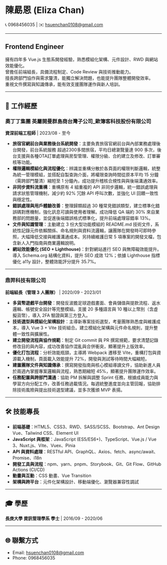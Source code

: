 # 陳勗恩 (Eliza Chan)

📞 0968456035 | ✉️ hsuenchan0108@gmail.com  

---

## Frontend Engineer
擁有四年多 Vue.js 生態系開發經驗，熟悉模組化架構、元件設計、RWD 與網站效能優化。  
曾擔任前端組長，具備流程制定、Code Review 與技術推動能力。  
擅長跨部門協作與需求釐清，能獨立解決問題，也能提升團隊整體開發效率。  
重視文件撰寫與知識傳承，能有效支援團隊運作與新人培訓。  

---

## 💼 工作經歷

### 奧丁丁集團 英屬開曼群島商台灣子公司_歐簿客科技股份有限公司  
**資深前端工程師** | 2023/08 - 至今

- **旅宿官網前台與業務後台系統開發**：主要負責旅宿官網前台與內部業務處理後台開發，前台系統服務 超過2300多間旅宿，平均日總瀏覽量達 900 多次，後台支援與各種OTA訂單處理與房型管理、權限分級、合約建立及修改、訂單審核等功能。
- **權限邏輯模組化與流程優化**：辨識並重構分散於各頁面的權限判斷邏輯，統整為統一管理模組，並搭配自製查詢介面，將權限查詢時間從原本平均 15 分鐘（需跨部門釐清）縮短至 1 分鐘內，成功提升稽核合規性與與後端溝通效率。
- **非同步資料流重構**：重構原有 4 組重複的 API 非同步邏輯，統一錯誤處理與請求狀態管理機制，減少約 92% 冗餘 API 呼叫次數，並強化 UI 回饋一致性與穩定性。
- **錯誤處理與用戶體驗改善**：整理歸類超過 30 種常見錯誤類型，建立標準化錯誤碼對應機制，強化訊息可讀與使用者理解。成功降低 QA 端約 30% 來自業務部的問題量，並促進後端錯誤格式標準化，提升前端處理容錯率 13%。
- **文件與知識管理**：主動建立 3 份大型功能模組的 README.md 技術文件，系統性記錄元件依賴關係、命名規則與資料流邏輯，讓團隊在開發時可即時參照，大幅降低交接與維護溝通成本。另持續維護日常 5 項專案的開發文檔，包含新人入門指南與商業邏輯說明。
- **網站效能優化 (SEO + Lighthouse)**：針對網站進行 SEO 與無障礙效能提升。導入 Schema.org 結構化資料，提升 SEO 成效 12%；依據 Lighthouse 指標優化 a11y 設計，整體效能評分提升 35.7%。

---

### 鼎羿科技有限公司  
**前端組長（管理 3 人團隊）** | 2020/09 - 2023/01

- **多貨幣遊戲平台開發**：開發反波膽足球遊戲畫面、會員儲值與提款流程、返水邏輯、帳號安全設計等完整模組。支援 20 多種語言與 10 種以上幣別（含虛擬貨幣），導入 2FA 驗證與第三方登入。
- **技術選型與模組化架構設計**：主導新專案技術選型，考量團隊熟悉度與維護成本，導入 Vue 3 + Vite 技術組合。建立模組化架構與元件命名規則，提升整體一致性與擴展性。
- **建立開發流程與協作規範**：制定 Git commit 與 PR 撰寫規範，要求清楚記錄修改目的與內容，成功改善協作混亂與合併衝突，顯著提升上版效率。
- **優化打包流程**：分析效能瓶頸，主導將 Webpack 遷移至 Vite，重構打包與資源載入機制，頁面載入效能提升 72%，開發與測試等待時間大幅縮短。
- **建置團隊文件與知識傳承**：撰寫開發指南與核心模組導讀文件，協助新進人員於兩週內掌握專案邏輯與流程，熟悉期縮短 45%，顯著提升團隊運作效率。
- **任務配置與跨部門溝通**：協助 PM 拆解與調整 Sprint 任務，根據成員能力與學習方向分配工作，改善任務過載情況。每週統整進度並向主管回報，協助排除技術風險與提出技術選型建議，並多次獲頒 MVP 表揚。

---

## 🛠 技能專長

- **前端基礎**：HTML5、CSS3、RWD、SASS/SCSS、Bootstrap、Ant Design Vue、Tailwind CSS、Element UI  
- **JavaScript 與框架**：JavaScript (ES5/ES6+)、TypeScript、Vue.js / Vue 3、Nuxt.js、Vite、Vuex、Pinia  
- **API 與資料處理**：RESTful API、GraphQL、Axios、fetch、async/await、Promise、i18n  
- **開發工具與流程**：npm、yarn、pnpm、Storybook、Git、Git Flow、GitHub Actions (CI/CD)  
- **動畫與互動**：CSS 動畫、Vue Transition  
- **架構與跨平台**：元件化架構設計、移動端優化、瀏覽器兼容性調試  

---

## 🎓 學歷
**長庚大學 資訊管理學系 學士** | 2016/09 - 2020/06  

---

## 🌐 聯繫方式
- Email: hsuenchan0108@gmail.com  
- Phone: 0968456035  

